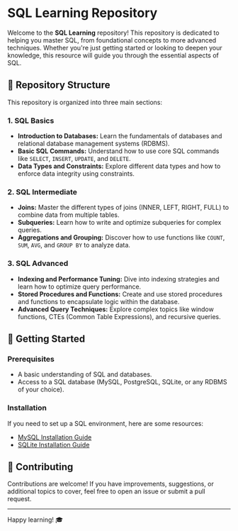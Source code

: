 # SQL Learning Repository

Welcome to the **SQL Learning** repository! This repository is dedicated to helping you master SQL, from foundational concepts to more advanced techniques. Whether you're just getting started or looking to deepen your knowledge, this resource will guide you through the essential aspects of SQL.

## 📂 **Repository Structure**

This repository is organized into three main sections:

### 1. **SQL Basics**
   - **Introduction to Databases:** Learn the fundamentals of databases and relational database management systems (RDBMS).
   - **Basic SQL Commands:** Understand how to use core SQL commands like `SELECT`, `INSERT`, `UPDATE`, and `DELETE`.
   - **Data Types and Constraints:** Explore different data types and how to enforce data integrity using constraints.

### 2. **SQL Intermediate**
   - **Joins:** Master the different types of joins (INNER, LEFT, RIGHT, FULL) to combine data from multiple tables.
   - **Subqueries:** Learn how to write and optimize subqueries for complex queries.
   - **Aggregations and Grouping:** Discover how to use functions like `COUNT`, `SUM`, `AVG`, and `GROUP BY` to analyze data.

### 3. **SQL Advanced**
   - **Indexing and Performance Tuning:** Dive into indexing strategies and learn how to optimize query performance.
   - **Stored Procedures and Functions:** Create and use stored procedures and functions to encapsulate logic within the database.
   - **Advanced Query Techniques:** Explore complex topics like window functions, CTEs (Common Table Expressions), and recursive queries.

## 🚀 **Getting Started**

### Prerequisites
- A basic understanding of SQL and databases.
- Access to a SQL database (MySQL, PostgreSQL, SQLite, or any RDBMS of your choice).

### Installation
If you need to set up a SQL environment, here are some resources:
- [MySQL Installation Guide](https://dev.mysql.com/doc/refman/8.0/en/installing.html)
- [SQLite Installation Guide](https://www.sqlite.org/download.html)

## 🤝 **Contributing**

Contributions are welcome! If you have improvements, suggestions, or additional topics to cover, feel free to open an issue or submit a pull request.


---

Happy learning! 🎓
